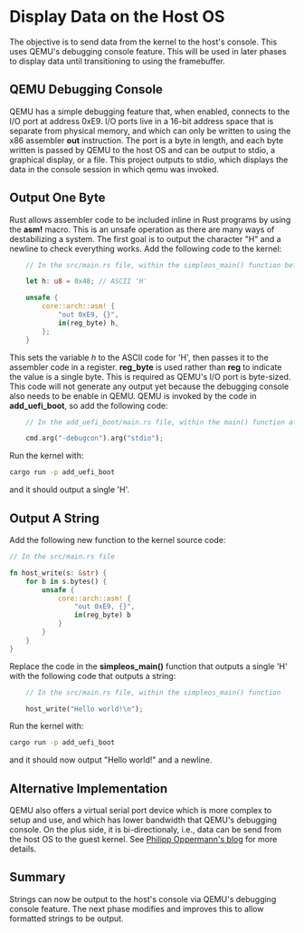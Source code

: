 # Display Data on the Host OS

The objective is to send data from the kernel to the host's console. This uses QEMU's debugging console feature. This will be used in later phases to display data until transitioning to using the framebuffer.

## QEMU Debugging Console

QEMU has a simple debugging feature that, when enabled, connects to the I/O port at address 0xE9. I/O ports live in a 16-bit address space that is separate from physical memory, and which can only be written to using the x86 assembler **out** instruction. The port is a byte in length, and each byte written is passed by QEMU to the host OS and can be output to stdio, a graphical display, or a file. This project outputs to stdio, which displays the data in the console session in which qemu was invoked.

## Output One Byte

Rust allows assembler code to be included inline in Rust programs by using the **asm!** macro. This is an unsafe operation as there are many ways of destabilizing a system. The first goal is to output the character "H" and a newline to check everything works. Add the following code to the kernel:

```rust
    // In the src/main.rs file, within the simpleos_main() function before the "loop {}" statement

    let h: u8 = 0x48; // ASCII 'H'

    unsafe {
        core::arch::asm! {
            "out 0xE9, {}",
            in(reg_byte) h,
        };
    }
```

This sets the variable _h_ to the ASCII code for 'H', then passes it to the assembler code in a register. **reg_byte** is used rather than **reg** to indicate the value is a single byte. This is required as QEMU's I/O port is byte-sized. This code will not generate any output yet because the debugging console also needs to be enable in QEMU. QEMU is invoked by the code in **add_uefi_boot**, so add the following code:

```rust
    // In the add_uefi_boot/main.rs file, within the main() function after the other "cmd.arg" lines

    cmd.arg("-debugcon").arg("stdio");
```

Run the kernel with:
```bash
cargo run -p add_uefi_boot
```

and it should output a single 'H'.

## Output A String

Add the following new function to the kernel source code:

```rust
// In the src/main.rs file

fn host_write(s: &str) {
    for b in s.bytes() {
        unsafe {
            core::arch::asm! {
                "out 0xE9, {}",
                in(reg_byte) b
            }
        }
    }
}
```

Replace the code in the **simpleos_main()** function that outputs a single 'H' with the following code that outputs a string:
```rust
    // In the src/main.rs file, within the simpleos_main() function

    host_write("Hello world!\n");
```

Run the kernel with:
```bash
cargo run -p add_uefi_boot
```

and it should now output "Hello world!" and a newline.

## Alternative Implementation

QEMU also offers a virtual serial port device which is more complex to setup and use, and which has lower bandwidth that QEMU's debugging console. On the plus side, it is bi-directionaly, i.e., data can be send from the host OS to the guest kernel. See [Philipp Oppermann's blog](https://os.phil-opp.com/testing/#serial-port) for more details.

## Summary

Strings can now be output to the host's console via QEMU's debugging console feature. The next phase modifies and improves this to allow formatted strings to be output.
